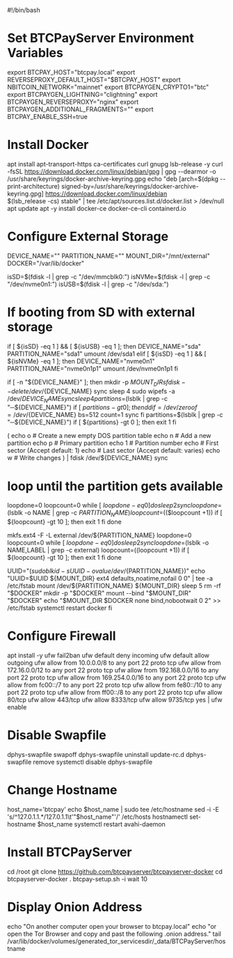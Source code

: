#!/bin/bash
# Set BTCPayServer Environment Variables
export BTCPAY_HOST="btcpay.local"
export REVERSEPROXY_DEFAULT_HOST="$BTCPAY_HOST"
export NBITCOIN_NETWORK="mainnet"
export BTCPAYGEN_CRYPTO1="btc"
export BTCPAYGEN_LIGHTNING="clightning"
export BTCPAYGEN_REVERSEPROXY="nginx"
export BTCPAYGEN_ADDITIONAL_FRAGMENTS=""
export BTCPAY_ENABLE_SSH=true

# Install Docker
apt install apt-transport-https ca-certificates curl gnupg lsb-release -y
curl -fsSL https://download.docker.com/linux/debian/gpg | gpg --dearmor -o /usr/share/keyrings/docker-archive-keyring.gpg
echo "deb [arch=$(dpkg --print-architecture) signed-by=/usr/share/keyrings/docker-archive-keyring.gpg] https://download.docker.com/linux/debian \
  $(lsb_release -cs) stable" | tee /etc/apt/sources.list.d/docker.list > /dev/null
apt update
apt -y install docker-ce docker-ce-cli containerd.io

# Configure External Storage
DEVICE_NAME=""
PARTITION_NAME=""
MOUNT_DIR="/mnt/external"
DOCKER="/var/lib/docker"

isSD=$(fdisk -l | grep -c "/dev/mmcblk0:")
isNVMe=$(fdisk -l | grep -c "/dev/nvme0n1:")
isUSB=$(fdisk -l | grep -c "/dev/sda:")

# If booting from SD with external storage
if [ ${isSD} -eq 1 ] && [ ${isUSB} -eq 1 ]; then
  DEVICE_NAME="sda"
  PARTITION_NAME="sda1"
  umount /dev/sda1
elif [ ${isSD} -eq 1 ] && [ ${isNVMe} -eq 1 ]; then
  DEVICE_NAME="nvme0n1"
  PARTITION_NAME="nvme0n1p1"
  umount /dev/nvme0n1p1
fi

if [ -n "${DEVICE_NAME}" ]; then
mkdir -p ${MOUNT_DIR}
sfdisk --delete /dev/${DEVICE_NAME}
sync
sleep 4
sudo wipefs -a /dev/${DEVICE_NAME}
sync
sleep 4
partitions=$(lsblk | grep -c "─${DEVICE_NAME}")
if [ ${partitions} -gt 0 ]; then
  dd if=/dev/zero of=/dev/${DEVICE_NAME} bs=512 count=1
  sync
fi
partitions=$(lsblk | grep -c "─${DEVICE_NAME}")
if [ ${partitions} -gt 0 ]; then
  exit 1
fi

(
echo o # Create a new empty DOS partition table
echo n # Add a new partition
echo p # Primary partition
echo 1 # Partition number
echo   # First sector (Accept default: 1)
echo   # Last sector (Accept default: varies)
echo w # Write changes
) | fdisk /dev/${DEVICE_NAME}
sync

# loop until the partition gets available
loopdone=0
loopcount=0
 while [ ${loopdone} -eq 0 ]
  do
  sleep 2
  sync
  loopdone=$(lsblk -o NAME | grep -c ${PARTITION_NAME})
  loopcount=$(($loopcount +1))
  if [ ${loopcount} -gt 10 ]; then
    exit 1
    fi
 done

mkfs.ext4 -F -L external /dev/${PARTITION_NAME} 
loopdone=0
loopcount=0
while [ ${loopdone} -eq 0 ]
 do
 sleep 2
 sync
 loopdone=$(lsblk -o NAME,LABEL | grep -c external)
 loopcount=$(($loopcount +1))
 if [ ${loopcount} -gt 10 ]; then
         exit 1
       fi
done

UUID="$(sudo blkid -s UUID -o value /dev/${PARTITION_NAME})"
echo "UUID=$UUID ${MOUNT_DIR} ext4 defaults,noatime,nofail 0 0" | tee -a /etc/fstab
mount /dev/${PARTITION_NAME} ${MOUNT_DIR}
sleep 5
rm -rf "$DOCKER"
mkdir -p "$DOCKER"
mount --bind "$MOUNT_DIR" "$DOCKER"
echo "$MOUNT_DIR $DOCKER none bind,nobootwait 0 2" >> /etc/fstab
systemctl restart docker
fi


# Configure Firewall
apt install -y ufw fail2ban
ufw default deny incoming
ufw default allow outgoing
ufw allow from 10.0.0.0/8 to any port 22 proto tcp
ufw allow from 172.16.0.0/12 to any port 22 proto tcp
ufw allow from 192.168.0.0/16 to any port 22 proto tcp
ufw allow from 169.254.0.0/16 to any port 22 proto tcp
ufw allow from fc00::/7 to any port 22 proto tcp
ufw allow from fe80::/10 to any port 22 proto tcp
ufw allow from ff00::/8 to any port 22 proto tcp
ufw allow 80/tcp
ufw allow 443/tcp
ufw allow 8333/tcp
ufw allow 9735/tcp
yes | ufw enable

# Disable Swapfile
dphys-swapfile swapoff
dphys-swapfile uninstall
update-rc.d dphys-swapfile remove
systemctl disable dphys-swapfile

# Change Hostname
host_name='btcpay'
    echo $host_name | sudo tee /etc/hostname
    sed -i -E 's/^127.0.1.1.*/127.0.1.1\t'"$host_name"'/' /etc/hosts
    hostnamectl set-hostname $host_name
    systemctl restart avahi-daemon

# Install BTCPayServer
cd /root
git clone https://github.com/btcpayserver/btcpayserver-docker
cd btcpayserver-docker
. btcpay-setup.sh -i
wait 10

# Display Onion Address
echo "On another computer open your browser to btcpay.local"
echo "or open the Tor Browser and copy and past the following .onion address."
tail /var/lib/docker/volumes/generated_tor_servicesdir/_data/BTCPayServer/hostname
